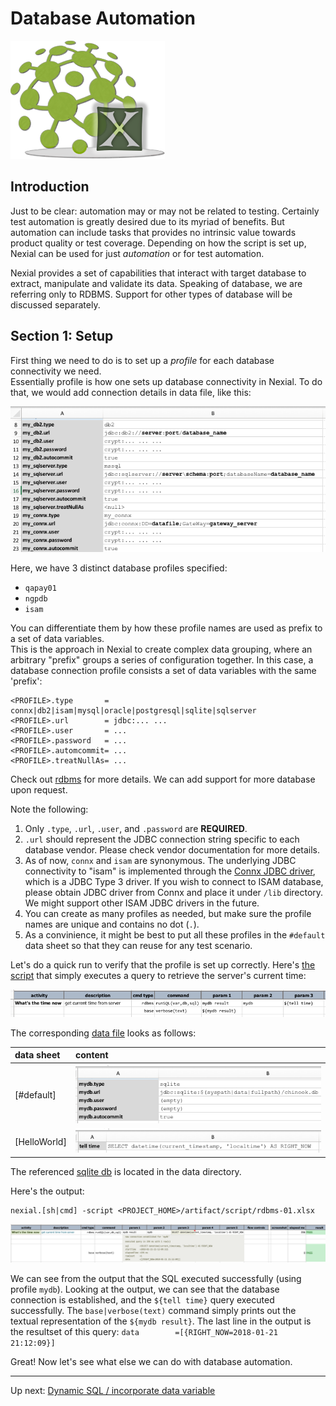 # Database Automation 
![logo](image/logo-x.png)

## Introduction
Just to be clear: automation may or may not be related to testing.  Certainly test automation is 
greatly desired due to its myriad of benefits.  But automation can include tasks that provides no 
intrinsic value towards product quality or test coverage.  Depending on how the script is set up, 
Nexial can be used for just _automation_ or for test automation.

Nexial provides a set of capabilities that interact with target database to extract, manipulate and 
validate its data.  Speaking of database, we are referring only to RDBMS.  Support for other types 
of database will be discussed separately.

## Section 1: Setup
First thing we need to do is to set up a _profile_ for each database connectivity we need.  
Essentially profile is how one sets up database connectivity in Nexial.  To do 
that, we would add connection details in data file, like this:

![database connectivity](image/db-setup.png)

Here, we have 3 distinct database profiles specified:
- `qapay01`
- `ngpdb`
- `isam`

You can differentiate them by how these profile names are used as prefix to a set of data variables.  
This is the approach in Nexial to create complex data grouping, where an arbitrary "prefix" groups
a series of configuration together.  In this case, a database connection profile consists a set of 
data variables with the same 'prefix':

```
<PROFILE>.type       = connx|db2|isam|mysql|oracle|postgresql|sqlite|sqlserver
<PROFILE>.url        = jdbc:... ...
<PROFILE>.user       = ...
<PROFILE>.password   = ...
<PROFILE>.automcommit= ...
<PROFILE>.treatNullAs= ...
```

Check out [rdbms](https://confluence.ep.com/display/QA/rdbms) for more details.  We can add support 
for more database upon request.

Note the following:
1. Only `.type`, `.url`, `.user`, and `.password` are **REQUIRED**.
1. `.url` should represent the JDBC connection string specific to each database vendor.  Please 
check vendor documentation for more details.
1. As of now, `connx` and `isam` are synonymous. The underlying JDBC connectivity to "isam" is 
implemented through the [Connx JDBC driver](https://www.connx.com/databases.php), which is a 
JDBC Type 3 driver. If you wish to connect to ISAM database, please obtain JDBC driver from Connx 
and place it under `/lib` directory.  We might support other ISAM JDBC drivers in the future.
1. You can create as many profiles as needed, but make sure the profile names are unique and 
contains no dot (`.`).
1. As a convinience, it might be best to put all these profiles in the `#default` data sheet so
that they can reuse for any test scenario.

Let's do a quick run to verify that the profile is set up correctly.  Here's 
[the script](../artifact/script/rdbms-01.xlsx) that simply executes a query to retrieve the 
server's current time:

![Hello World](image/rdbms-01-HelloWorld.png)

The corresponding [data file](../artifact/data/rdbms-01.data.xlsx) looks as follows:

| data sheet   |  content                                                  |
| :----------- | :-------------------------------------------------------- |
| [#default]   | ![#default](image/rdbms-mydb.png)          |
| [HelloWorld] | ![Hello World, data](image/rdbms-01-HelloWorld.data.png)  |

The referenced [sqlite db](../artifact/data/chinook.db) is located in the data directory.

Here's the output: 
```
nexial.[sh|cmd] -script <PROJECT_HOME>/artifact/script/rdbms-01.xlsx
```

![Hello World, output](image/rdbms-01-HelloWorld.output.png)

We can see from the output that the SQL executed successfully (using profile `mydb`).  Looking at
the output, we can see that the database connection is established, and the `${tell time}` query
executed successfully.  The `base|verbose(text)` command simply prints out the textual representation
of the `${mydb result}`. The last line in the output is the resultset of this query: 
`data        =[{RIGHT_NOW=2018-01-21 21:12:09}]` 

Great! Now let's see what else we can do with database automation.

***

Up next: [Dynamic SQL / incorporate data variable](Database-Automation-dynamicsql.md)
